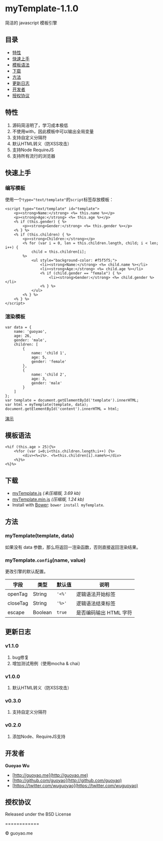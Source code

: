 
# myTemplate-1.1.0

简洁的 javascript 模板引擎

##	目录

*	[特性](#特性)
*	[快速上手](#快速上手)
*	[模板语法](#模板语法)
*	[下载](#下载)
*	[方法](#方法)
*	[更新日志](#更新日志)
*	[开发者](#开发者)
*	[授权协议](#授权协议)

##	特性

1.	源码简洁明了，学习成本极低
2.  不使用with，因此模板中可以输出全局变量
3.  支持自定义分隔符
4.  默认HTML转义（防XSS攻击）
5.  支持Node RequireJS
6.	支持所有流行的浏览器

## 快速上手


### 编写模板

使用一个``type="text/template"``的``script``标签存放模板：
	
	<script type="text/template" id="template">
        <p><strong>Name:</strong> <%= this.name %></p>
        <p><strong>Age:</strong> <%= this.age %></p>
        <% if (this.gender) { %>
            <p><strong>Gender:</strong> <%= this.gender %></p>
        <% } %>
        <% if (this.children) { %>
            <p><strong>Children:</strong></p>
            <% for (var i = 0, len = this.children.length, child; i < len; i++) { 
                child = this.children[i]; 
            %>
                <ul style="background-color: #f5f5f5;">
                    <li><strong>Name:</strong> <%= child.name %></li>
                    <li><strong>Age:</strong> <%= child.age %></li>
                    <% if (child.gender == "female") { %>
                        <li><strong>Gender:</strong> <%= child.gender %></li>
                    <% } %>
                </ul>
            <% } %>
        <% } %>
    </script>

### 渲染模板
	
	var data = {
        name: 'guoyao',
        age: 26,
        gender: 'male',
        children: [
            {
                name: 'child 1',
                age: 5,
                gender: 'female'
            },
            {
                name: 'child 2',
                age: 3,
                gender: 'male'
            }
        ]
    };
    var template = document.getElementById('template').innerHTML;
	var html = myTemplate(template, data);
	document.getElementById('content').innerHTML = html;


[演示](http://demo.guoyao.me/myTemplate/demo/)

##	模板语法
	
	<%if (this.age > 25){%>
		<%for (var i=0;i<this.children.length;i++) {%>
			<div><%=i%>. <%=this.children[i].name%></div>
		<%}%>
	<%}%>

##	下载

* [myTemplate.js](https://raw.github.com/guoyao/myTemplate/master/dist/myTemplate.js) *(未压缩版, 3.69 kb)* 
* [myTemplate.min.js](https://raw.github.com/guoyao/myTemplate/master/dist/myTemplate.min.js) *(压缩版, 1.24 kb)*
* Install with [Bower](http://bower.io): `bower install myTemplate`.

## 方法

###	myTemplate(template, data)

如果没有 data 参数，那么将返回一渲染函数，否则直接返回渲染结果。

###	myTemplate.``config``(name, value)

更改引擎的默认配置。

字段 | 类型 | 默认值| 说明
------------ | ------------- | ------------ | ------------
openTag | String | ``'<%'`` | 逻辑语法开始标签
closeTag | String | ``'%>'`` | 逻辑语法结束标签
escape | Boolean | ``true`` | 是否编码输出 HTML 字符

## 更新日志

### v1.1.0

1. bug修复
2. 增加测试用例（使用mocha & chai）

### v1.0.0

1. 默认HTML转义（防XSS攻击）

### v0.3.0

1. 支持自定义分隔符

### v0.2.0

1. 添加Node、RequireJS支持

##	开发者

**Guoyao Wu**

+ [http://guoyao.me](http://guoyao.me)
+ [http://github.com/guoyao](http://github.com/guoyao)
+ [https://twitter.com/wuguoyao](https://twitter.com/wuguoyao)

## 授权协议

Released under the BSD License

============

© guoyao.me
